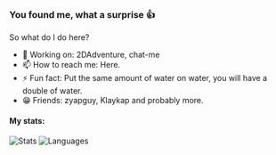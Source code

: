 ### You found me, what a surprise 👍
So what do I do here?

- 🔭 Working on: 2DAdventure, chat-me
- 📫 How to reach me: Here.
- ⚡ Fun fact: Put the same amount of water on water, you will have a double of water.
- 😁 Friends: zyapguy, Klaykap and probably more.

#### My stats:
![Stats](https://github-readme-stats.vercel.app/api?username=RealKalsep&show_icons=true&theme=highcontrast)
![Languages](https://github-readme-stats.vercel.app/api/top-langs/?username=RealKalsep&theme=highcontrast)
